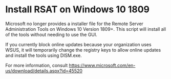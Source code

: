 # Install RSAT on Windows 10 1809
Microsoft no longer provides a installer file for the Remote Server Administration Tools on Windows 10 Version 1809+. This script will install all of the tools without needing to use the GUI. 

If you currently block online updates because your organization uses WSUS, it will temporarily change the registry keys to allow online updates and install the tools using DISM.exe. 

For more information, consult https://www.microsoft.com/en-us/download/details.aspx?id=45520
